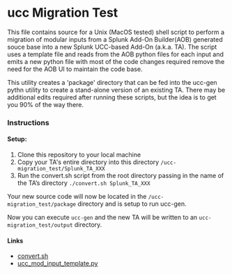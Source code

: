 # ucc Migration Test

This file contains source for a Unix (MacOS tested) shell script to perform a migration of modular inputs from a Splunk Add-On Builder(AOB) generated souce base into a new Splunk UCC-based Add-On (a.k.a. TA).  The script uses a template file and reads from the AOB python files for each input and emits a new python file with most of the code changes required remove the need for the AOB UI to maintain the code base.  

This utility creates a 'package' directory that can be fed into the ucc-gen pythn utility to create a stand-alone version of an existing TA.   There may be additional edits required after running these scripts, but the idea is to get you 90% of the way there. 

### Instructions

#### Setup:
1. Clone this repository to your local machine
2. Copy your TA's entire directory into this directory `/ucc-migration_test/Splunk_TA_XXX`
3. Run the convert.sh script from the root directory passing in the name of the TA’s directory    `./convert.sh Splunk_TA_XXX` 

Your new source code will now be located in the `/ucc-migration_test/package` directory and is setup to run ucc-gen.

Now you can execute `ucc-gen` and the new TA will be written to an `ucc-migration_test/output` directory.


#### Links

* [convert.sh](https://github.com/tmartin14/ucc_migration_test/convert.sh)
* [ucc_mod_input_template.py](https://github.com/tmartin14/ucc_migration_test/ucc_mod_input_template.py)



